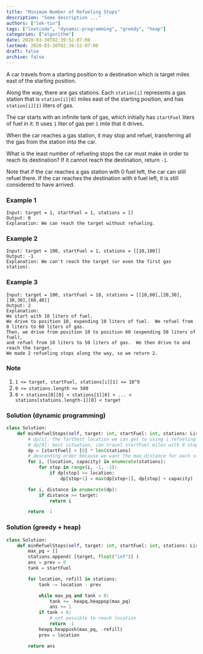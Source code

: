 ```yaml
---
title: "Minimum Number of Refueling Stops"
description: "Some description ..."
authors: ["lek-tin"]
tags: ["leetcode", "dynamic-programming", "greedy", "heap"]
categories: ["algorithm"]
date: 2020-03-30T02:39:52-07:00
lastmod: 2020-03-30T02:39:52-07:00
draft: false
archive: false
---
```

A car travels from a starting position to a destination which is target miles east of the starting position.  

Along the way, there are gas stations. Each `station[i]` represents a gas station that is `station[i][0]` miles east of the starting position, and has `station[i][1]` liters of gas.  

The car starts with an infinite tank of gas, which initially has `startFuel` liters of fuel in it.  It uses `1` liter of gas per `1` mile that it drives.  

When the car reaches a gas station, it may stop and refuel, transferring all the gas from the station into the car.  

What is the least number of refueling stops the car must make in order to reach its destination?  If it cannot reach the destination, return `-1`.  

Note that if the car reaches a gas station with 0 fuel left, the car can still refuel there.  If the car reaches the destination with `0` fuel left, it is still considered to have arrived.  

### Example 1

```
Input: target = 1, startFuel = 1, stations = []
Output: 0
Explanation: We can reach the target without refueling.
```

### Example 2

```
Input: target = 100, startFuel = 1, stations = [[10,100]]
Output: -1
Explanation: We can't reach the target (or even the first gas station).
```

### Example 3

```
Input: target = 100, startFuel = 10, stations = [[10,60],[20,30],[30,30],[60,40]]
Output: 2
Explanation: 
We start with 10 liters of fuel.
We drive to position 10, expending 10 liters of fuel.  We refuel from 0 liters to 60 liters of gas.
Then, we drive from position 10 to position 60 (expending 50 liters of fuel),
and refuel from 10 liters to 50 liters of gas.  We then drive to and reach the target.
We made 2 refueling stops along the way, so we return 2.
```

### Note

1. `1 <= target, startFuel, stations[i][1] <= 10^9`
2. `0 <= stations.length <= 500`
3. `0 < stations[0][0] < stations[1][0] < ... < stations[stations.length-1][0] < target`

### Solution (dynamic programming)

```python
class Solution:
    def minRefuelStops(self, target: int, startFuel: int, stations: List[List[int]]) -> int:
        # dp[i], the farthest location we can get to using i refueling stops.
        # dp[0]: best situation, can travel startFuel miles with 0 stop
        dp = [startFuel] + [0] * len(stations)
        # descending order because we want the max distance for each stop
        for i, (location, capacity) in enumerate(stations):
            for stop in range(i, -1, -1):
                if dp[stop] >= location:
                    dp[stop+1] = max(dp[stop+1], dp[stop] + capacity)

        for i, distance in enumerate(dp):
            if distance >= target:
                return i

        return -1
```

### Solution (greedy + heap)

```python
class Solution:
    def minRefuelStops(self, target: int, startFuel: int, stations: List[List[int]]) -> int:
        max_pq = []
        stations.append( [target, float("inf")] )
        ans = prev = 0
        tank = startFuel

        for location, refill in stations:
            tank -= location - prev

            while max_pq and tank < 0:
                tank += -heapq.heappop(max_pq)
                ans += 1
            if tank < 0:
                # not possible to reach location
                return -1
            heapq.heappush(max_pq, -refill)
            prev = location

        return ans
```
